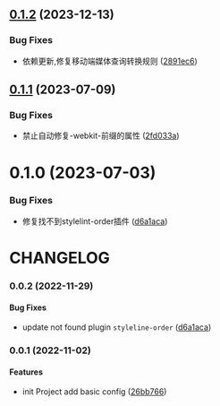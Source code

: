 ## [0.1.2](https://github.com/jaz-w/stylelint-config/compare/v0.1.1...v0.1.2) (2023-12-13)


### Bug Fixes

* 依赖更新,修复移动端媒体查询转换规则 ([2891ec6](https://github.com/jaz-w/stylelint-config/commit/2891ec6ccd9f0942475b772d2d87cedbf9719ac9))



## [0.1.1](https://github.com/jaz-w/stylelint-config/compare/v0.1.0...v0.1.1) (2023-07-09)


### Bug Fixes

* 禁止自动修复-webkit-前缀的属性 ([2fd033a](https://github.com/jaz-w/stylelint-config/commit/2fd033aebf141c616e61d9da1784eac5c06a6dc1))



# 0.1.0 (2023-07-03)


### Bug Fixes

* 修复找不到stylelint-order插件 ([d6a1aca](https://github.com/jaz-w/stylelint-config/commit/d6a1aca02a0090fdf053bc384eed5b7f86d7f914))



# CHANGELOG

### 0.0.2 (2022-11-29)

#### Bug Fixes

- update not found plugin `styleline-order` ([d6a1aca](https://github.com/jaz-w/stylelint-config/commit/d6a1aca02a0090fdf053bc384eed5b7f86d7f914))

### 0.0.1 (2022-11-02)

#### Features

- init Project add basic config ([26bb766](https://github.com/jaz-w/stylelint-config/commit/26bb7660f363da84acde3d07410cf6841416a0af))
